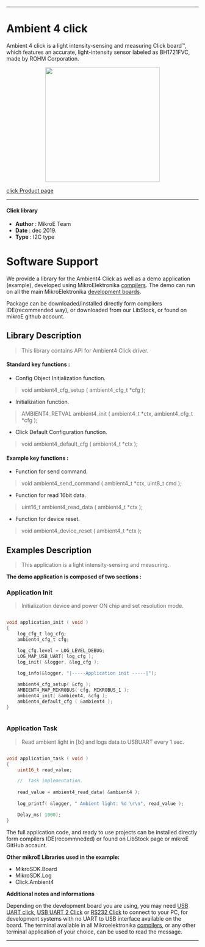 

---
# Ambient 4 click

Ambient 4 click is a light intensity-sensing and measuring Click board™, which features an accurate, light-intensity sensor labeled as BH1721FVC, made by ROHM Corporation.

<p align="center">
  <img src="http://download.mikroe.com/images/click_for_ide/ambient4_click.png" height=300px>
</p>


[click Product page](<https://www.mikroe.com/ambient-4-click>)

---


#### Click library 

- **Author**        : MikroE Team
- **Date**          : dec 2019.
- **Type**          : I2C type


# Software Support

We provide a library for the Ambient4 Click 
as well as a demo application (example), developed using MikroElektronika 
[compilers](http://shop.mikroe.com/compilers). 
The demo can run on all the main MikroElektronika [development boards](http://shop.mikroe.com/development-boards).

Package can be downloaded/installed directly form compilers IDE(recommended way), or downloaded from our LibStock, or found on mikroE github account. 

## Library Description

> This library contains API for Ambient4 Click driver.

#### Standard key functions :

- Config Object Initialization function.
> void ambient4_cfg_setup ( ambient4_cfg_t *cfg ); 
 
- Initialization function.
> AMBIENT4_RETVAL ambient4_init ( ambient4_t *ctx, ambient4_cfg_t *cfg );

- Click Default Configuration function.
> void ambient4_default_cfg ( ambient4_t *ctx );


#### Example key functions :

- Function for send command.
> void ambient4_send_command ( ambient4_t *ctx, uint8_t cmd );
 
- Function for read 16bit data.
> uint16_t ambient4_read_data ( ambient4_t *ctx );

- Function for device reset.
> void ambient4_device_reset ( ambient4_t *ctx );

## Examples Description

> This application is a light intensity-sensing and measuring.

**The demo application is composed of two sections :**

### Application Init 

> Initialization device and power ON chip and set resolution mode. 

```c

void application_init ( void )
{
    log_cfg_t log_cfg;
    ambient4_cfg_t cfg;

    log_cfg.level = LOG_LEVEL_DEBUG;
    LOG_MAP_USB_UART( log_cfg );
    log_init( &logger, &log_cfg );
    
    log_info(&logger, "|-----Application init -----|");

    ambient4_cfg_setup( &cfg );
    AMBIENT4_MAP_MIKROBUS( cfg, MIKROBUS_1 );
    ambient4_init( &ambient4, &cfg );
    ambient4_default_cfg ( &ambient4 );
}
  
```

### Application Task

> Read ambient light in [lx] and logs data to USBUART every 1 sec. 

```c

void application_task ( void )
{
    uint16_t read_value;

    //  Task implementation.
    
    read_value = ambient4_read_data( &ambient4 );
    
    log_printf( &logger, " Ambient light: %d \r\n", read_value );

    Delay_ms( 1000);
}  

```

The full application code, and ready to use projects can be  installed directly form compilers IDE(recommneded) or found on LibStock page or mikroE GitHub accaunt.

**Other mikroE Libraries used in the example:** 

- MikroSDK.Board
- MikroSDK.Log
- Click.Ambient4

**Additional notes and informations**

Depending on the development board you are using, you may need 
[USB UART click](http://shop.mikroe.com/usb-uart-click), 
[USB UART 2 Click](http://shop.mikroe.com/usb-uart-2-click) or 
[RS232 Click](http://shop.mikroe.com/rs232-click) to connect to your PC, for 
development systems with no UART to USB interface available on the board. The 
terminal available in all Mikroelektronika 
[compilers](http://shop.mikroe.com/compilers), or any other terminal application 
of your choice, can be used to read the message.



---
